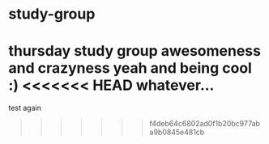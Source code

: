 study-group
===========

thursday study group awesomeness
and crazyness
yeah
and being cool :)
<<<<<<< HEAD
whatever...
=======
test again
>>>>>>> f4deb64c6802ad0f1b20bc977aba9b0845e481cb
